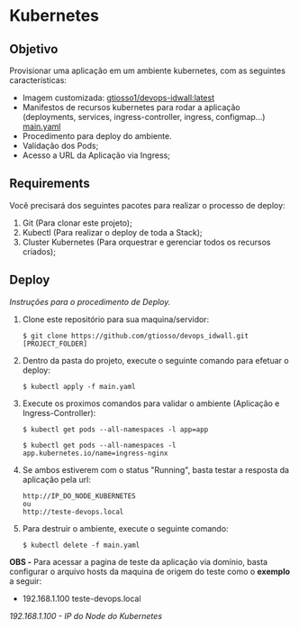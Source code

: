 # Kubernetes

## Objetivo

Provisionar uma aplicação em um ambiente kubernetes, com as seguintes características:

* Imagem customizada: [gtiosso1/devops-idwall:latest](https://hub.docker.com/r/gtiosso1/devops-idwall)
* Manifestos de recursos kubernetes para rodar a aplicação (deployments, services, ingress-controller, ingress, configmap...) [main.yaml](https://www.terraform.io/downloads.html) 
* Procedimento para deploy do ambiente.
* Validação dos Pods;
* Acesso a URL da Aplicação via Ingress;

## Requirements

Você precisará dos seguintes pacotes para realizar o processo de deploy: 

1.  Git (Para clonar este projeto);
2.  Kubectl (Para realizar o deploy de toda a Stack);
3.  Cluster Kubernetes (Para orquestrar e gerenciar todos os recursos criados);


## Deploy

_Instruções para o procedimento de Deploy._

1.  Clone este repositório para sua maquina/servidor:

        $ git clone https://github.com/gtiosso/devops_idwall.git [PROJECT_FOLDER]

2.  Dentro da pasta do projeto, execute o seguinte comando para efetuar o deploy:

        $ kubectl apply -f main.yaml

3.  Execute os proximos comandos para validar o ambiente (Aplicação e Ingress-Controller):

        $ kubectl get pods --all-namespaces -l app=app

        $ kubectl get pods --all-namespaces -l app.kubernetes.io/name=ingress-nginx

4.  Se ambos estiverem com o status "Running", basta testar a resposta da aplicação pela url:

        http://IP_DO_NODE_KUBERNETES
        ou
        http://teste-devops.local
        
6.  Para destruir o ambiente, execute o seguinte comando:

        $ kubectl delete -f main.yaml

**OBS -** Para acessar a pagina de teste da aplicação via domínio, basta configurar o arquivo hosts da maquina de origem do teste como o **exemplo** a seguir:
*  192.168.1.100 teste-devops.local

_192.168.1.100 - IP do Node do Kubernetes_
